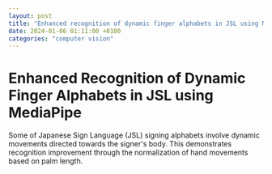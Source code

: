 ```yaml
---
layout: post
title: "Enhanced recognition of dynamic finger alphabets in JSL using MediaPipe"
date: 2024-01-06 01:11:00 +0100
categories: "computer vision"
---
```


# Enhanced Recognition of Dynamic Finger Alphabets in JSL using MediaPipe

Some of Japanese Sign Language (JSL) signing alphabets involve dynamic movements directed towards the signer's body. This demonstrates recognition improvement through the normalization of hand movements based on palm length.

